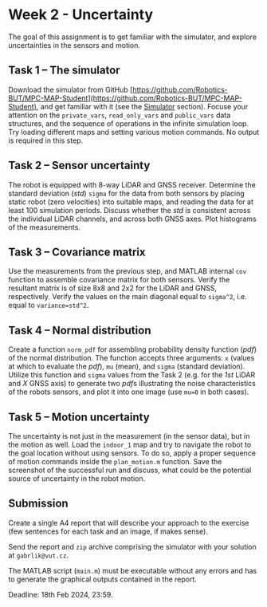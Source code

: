﻿# Week 2 - Uncertainty

The goal of this assignment is to get familiar with the simulator, and explore uncertainties in the sensors and motion.

## Task 1 – The simulator

Download the simulator from GitHub [https://github.com/Robotics-BUT/MPC-MAP-Student](https://github.com/Robotics-BUT/MPC-MAP-Student), and get familiar with it (see the [Simulator](https://robotics-but.github.io/MPC-MAP-Student/resources/simulator/text.html) section). Focuse your attention on the `private_vars`, `read_only_vars` and `public_vars` data structures, and the sequence of operations in the infinite simulation loop. Try loading different maps and setting various motion commands. No output is required in this step.

## Task 2 – Sensor uncertainty

The robot is equipped with 8-way LiDAR and GNSS receiver. Determine the standard deviation (*std*) `sigma` for the data from both sensors by placing static robot (zero velocities) into suitable maps, and reading the data for at least 100 simulation periods. Discuss whether the *std* is consistent across the individual LiDAR channels, and across both GNSS axes. Plot histograms of the measurements.

## Task 3 – Covariance matrix

Use the measurements from the previous step, and MATLAB internal `cov` function to assemble covariance matrix for both sensors. Verify the resultant matrix is of size 8x8 and 2x2 for the LiDAR and GNSS, respectively. Verify the values on the main diagonal equal to `sigma^2`, i.e. equal to `variance=std^2`.

## Task 4 – Normal distribution

Create a function `norm_pdf` for assembling probability density function (*pdf*) of the normal distribution. The function accepts three arguments: `x` (values at which to evaluate the *pdf*), `mu` (mean), and `sigma` (standard deviation). Utilize this function and `sigma` values from the Task 2 (e.g. for the *1st* LiDAR and *X* GNSS axis) to generate two *pdf*s illustrating the noise characteristics of the robots sensors, and plot it into one image (use `mu=0` in both cases).

## Task 5 – Motion uncertainty

The uncertainty is not just in the measurement (in the sensor data), but in the motion as well. Load the `indoor_1` map and try to navigate the robot to the goal location without using sensors. To do so, apply a proper sequence of motion commands inside the `plan_motion.m` function. Save the screenshot of the successful run and discuss, what could be the potential source of uncertainty in the robot motion.

## Submission

Create a single A4 report that will describe your approach to the exercise (few sentences for each task and an image, if makes sense).

Send the report and `zip` archive comprising the simulator with your solution at `gabrlik@vut.cz`.

The MATLAB script (`main.m`) must be executable without any errors and has to generate the graphical outputs contained in the report.

Deadline: 18th Feb 2024, 23:59.
